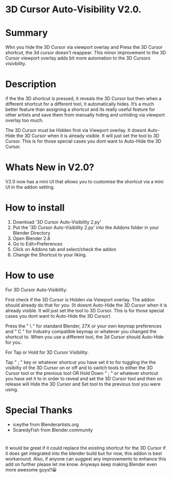 # 3D Cursor Auto-Visibility V2.0.

# Summary
Whn you hide the 3D Cursor via viewport overlay and Press the 3D Cursor shortcut, the 3d cursor doesn't reappear. This minor improvement to the 3D Cursor viewport overlay adds bit more automation to the 3D Cursors visivbility. 

# Description
if the the 3D shortcut is pressed, it reveals the 3D Cursor but then when a different shortcut for a different tool, it automatically hides.  It’s a much better feature than assigning a shortcut and its really useful feature for other artists and save them from manually hiding and unhiding via viewport overlay too much. 

The 3D Cursor must be Hidden first via Viewport overlay. It doesnt Auto-Hide the 3D Cursor when it is already visible. It will just set the tool to 3D Cursor. This is for those special cases you dont want to Auto-Hide the 3D Cursor.

# Whats New in V2.0?
V2.0 now has a mini UI that allows you to customise the shortcut via a mini UI in the addon setting.

# How to install
1. Download '3D Cursor Auto-Visibility 2.py' 
2. Put the '3D Cursor Auto-Visibility 2.py' into the Addons folder in your Blender Directory  
3. Open Blender 2.8
4. Go to Edit>Preferences
5. Click on Addons tab and select/check the addon
7. Change the Shortcut to your liking.

# How to use
For 3D Cursor Auto-Visibility:

First check if the 3D Cursor is Hidden via Viewport overlay. The addon should already do that for you. (It doesnt Auto-Hide the 3D Cursor when it is already visible. It will just set the tool to 3D Cursor. This is for those special cases you dont want to Auto-Hide the 3D Cursor)

Press the " \ "  for standard Blender, 27X or your own keymap preferences and " C " for Industry compatible keymap or whatever you changed the shortcut to.  When you use a different tool, the 3d Cursor should Auto-Hide for you.

For Tap or Hold for 3D Cursor Visibility:

Tap " ; "  key or whatever shortcut you have set it to for toggling the the visibilty of the 3D Cursor on or off and to switch tools to either the 3D Cursor tool or the previous tool 
OR
Hold Down " ; " or whatever shortcut you have set it to in order to reveal and set the 3D Cursor tool and then on release will Hide the 3D Cursor and Set tool to the previous tool you were using.

# Special Thanks
- iceythe from Blenderartists.org
- ScaredyFish from Blender.community

#
It would be great if it could replace the existing shortcut for the 3D Cursor if it does get integrated into the blender build but for now, this addon is best workaround. Also, if anyone can suggest any improvements to enhance this add on further please let me know. Anyways keep making Blender even more awesome guys!!😀
